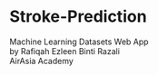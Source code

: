 # Stroke-Prediction
Machine Learning Datasets Web App  
by Rafiqah Ezleen Binti Razali  
AirAsia Academy
